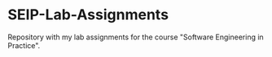 # SEIP-Lab-Assignments
Repository with my lab assignments for the course "Software Engineering in Practice".
